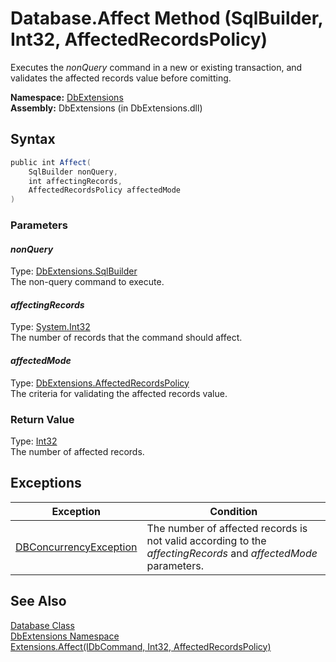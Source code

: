 Database.Affect Method (SqlBuilder, Int32, AffectedRecordsPolicy)
=================================================================
Executes the *nonQuery* command in a new or existing transaction, and validates the affected records value before comitting.

**Namespace:** [DbExtensions][1]  
**Assembly:** DbExtensions (in DbExtensions.dll)

Syntax
------

```csharp
public int Affect(
	SqlBuilder nonQuery,
	int affectingRecords,
	AffectedRecordsPolicy affectedMode
)
```

### Parameters

#### *nonQuery*
Type: [DbExtensions.SqlBuilder][2]  
The non-query command to execute.

#### *affectingRecords*
Type: [System.Int32][3]  
The number of records that the command should affect.

#### *affectedMode*
Type: [DbExtensions.AffectedRecordsPolicy][4]  
The criteria for validating the affected records value.

### Return Value
Type: [Int32][3]  
The number of affected records.

Exceptions
----------

Exception                   | Condition                                                                                                      
--------------------------- | -------------------------------------------------------------------------------------------------------------- 
[DBConcurrencyException][5] | The number of affected records is not valid according to the *affectingRecords* and *affectedMode* parameters. 


See Also
--------
[Database Class][6]  
[DbExtensions Namespace][1]  
[Extensions.Affect(IDbCommand, Int32, AffectedRecordsPolicy)][7]  

[1]: ../README.md
[2]: ../SqlBuilder/README.md
[3]: http://msdn.microsoft.com/en-us/library/td2s409d
[4]: ../AffectedRecordsPolicy/README.md
[5]: http://msdn.microsoft.com/en-us/library/bsdf9tb2
[6]: README.md
[7]: ../Extensions/Affect_5.md